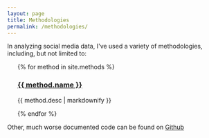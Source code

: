 ```yaml
---
layout: page
title: Methodologies
permalink: /methodologies/
---
```

In analyzing social media data, I've used a variety of methodologies, including, but not limited to:
<ul>
 {% for method in site.methods %}
   <h3>
     <a href="{{ method.url }}">
       {{ method.name }}
     </a>
   </h3>
   <p>{{ method.desc | markdownify }}</p>
 {% endfor %}
</ul>

Other, much worse documented code can be found on
[Github](https://github.com/Kaspazas)
